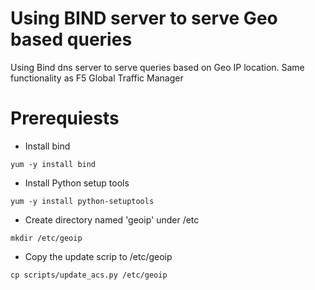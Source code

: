Using BIND server to serve Geo based queries
==========

Using Bind dns server to serve queries based on Geo IP location. Same functionality as F5 Global Traffic Manager

Prerequiests
=========

* Install bind
```
yum -y install bind
```

* Install Python setup tools
```
yum -y install python-setuptools
```

* Create directory named 'geoip' under /etc
```
mkdir /etc/geoip
```

* Copy the update scrip to /etc/geoip
```
cp scripts/update_acs.py /etc/geoip
```
